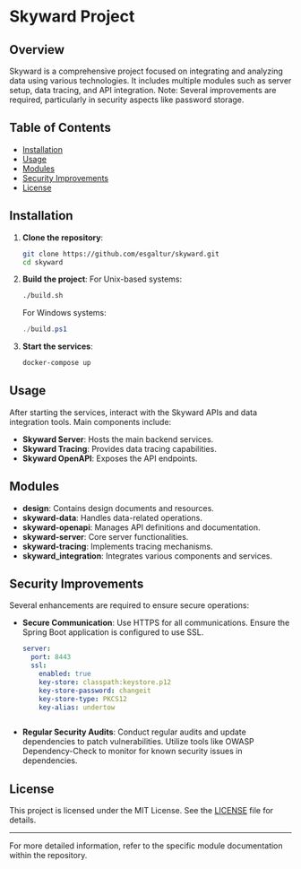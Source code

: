 # Skyward Project

## Overview
Skyward is a comprehensive project focused on integrating and analyzing data using various technologies. It includes multiple modules such as server setup, data tracing, and API integration. Note: Several improvements are required, particularly in security aspects like password storage.

## Table of Contents
- [Installation](#installation)
- [Usage](#usage)
- [Modules](#modules)
- [Security Improvements](#security-improvements)
- [License](#license)

## Installation
1. **Clone the repository**:
    ```bash
    git clone https://github.com/esgaltur/skyward.git
    cd skyward
    ```

2. **Build the project**:
   For Unix-based systems:
    ```bash
    ./build.sh
    ```
   For Windows systems:
    ```powershell
    ./build.ps1
    ```

3. **Start the services**:
    ```bash
    docker-compose up
    ```

## Usage
After starting the services, interact with the Skyward APIs and data integration tools. Main components include:

- **Skyward Server**: Hosts the main backend services.
- **Skyward Tracing**: Provides data tracing capabilities.
- **Skyward OpenAPI**: Exposes the API endpoints.

## Modules
- **design**: Contains design documents and resources.
- **skyward-data**: Handles data-related operations.
- **skyward-openapi**: Manages API definitions and documentation.
- **skyward-server**: Core server functionalities.
- **skyward-tracing**: Implements tracing mechanisms.
- **skyward_integration**: Integrates various components and services.

## Security Improvements
Several enhancements are required to ensure secure operations:

- **Secure Communication**: Use HTTPS for all communications. Ensure the Spring Boot application is configured to use SSL.
    ```yaml
    server:
      port: 8443
      ssl:
        enabled: true
        key-store: classpath:keystore.p12
        key-store-password: changeit
        key-store-type: PKCS12
        key-alias: undertow
    ```
    ```

- **Regular Security Audits**: Conduct regular audits and update dependencies to patch vulnerabilities. Utilize tools like OWASP Dependency-Check to monitor for known security issues in dependencies.

## License
This project is licensed under the MIT License. See the [LICENSE](LICENSE) file for details.

---
For more detailed information, refer to the specific module documentation within the repository.
